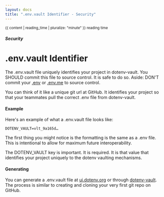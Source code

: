 ```yaml
---
layout: docs
title: ".env.vault Identifier - Security"
---
```


<div class="text-right mb-0 p"><small>{{ content | reading_time | pluralize: "minute" }} reading time</small></div>

##### Security

# .env.vault Identifier

The .env.vault file uniquely identifies your project in dotenv-vault. You SHOULD commit this file to source control. It is safe to do so. Aside: DON'T commit your [.env](/docs/security/env) or [.env.me](/docs/security/env-me) to source control.

You can think of it like a unique git url at GitHub. It identifies your project so that your teammates pull the correct .env file from dotenv-vault.

#### Example

Here's an example of what a .env.vault file looks like:

```
DOTENV_VAULT=vlt_9a165d…
```

The first thing you might notice is the formatting is the same as a .env file. This is intentional to allow for maximum future interoperability.

The DOTENV_VAULT key is important. It is required. It is that value that identifies your project uniquely to the dotenv vaulting mechanisms.

#### Generating

You can generate a .env.vault file at [ui.dotenv.org](https://ui.dotenv.org/ui1/project/new) or through [dotenv-vault](https://github.com/dotenv-org/dotenv-vault). The process is similar to creating and cloning your very first git repo on GitHub.
